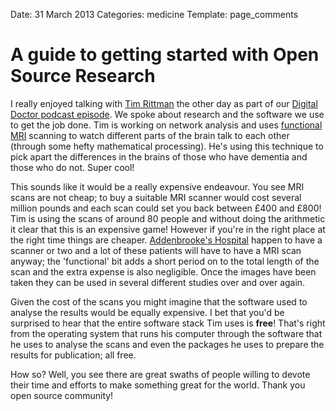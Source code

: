 Date: 31 March 2013
Categories: medicine 
Template: page_comments

# A guide to getting started with Open Source Research

I really enjoyed talking with [Tim Rittman](https://twitter.com/timrittman "Tim Rittman on Twitter") the other day as part of our [Digital Doctor podcast episode](http://thedigitaldoc.co.uk/podcasts/9 "The Digital Doctor- Episode 9"). We spoke about research and the software we use to get the job done. Tim is working on network analysis and uses [functional MRI](http://en.wikipedia.org/wiki/Functional_magnetic_resonance_imaging "Wikipaedia fMRI page") scanning to watch different parts of the brain talk to each other (through some hefty mathematical processing). He's using this technique to pick apart the differences in the brains of those who have dementia and those who do not. Super cool!

This sounds like it would be a really expensive endeavour. You see MRI scans are not cheap; to buy a suitable MRI scanner would cost several million pounds and each scan could set you back between £400 and £800! Tim is using the scans of around 80 people and without doing the arithmetic it clear that this is an expensive game! However if you're in the right place at the right time things are cheaper. [Addenbrooke's Hospital](http://www.cuh.org.uk/cms/addenbrookes-hospital "Addenbrooke's Hospital website") happen to have a scanner or two and a lot of these patients will have to have a MRI scan anyway; the 'functional' bit adds a short period on to the total length of the scan and the extra expense is also negligible. Once the images have been taken they can be used in several different studies over and over again.

Given the cost of the scans you might imagine that the software used to analyse the results would be equally expensive. I bet that you'd be surprised to hear that the entire software stack Tim uses is **free**! That's right from the operating system that runs his computer through the software that he uses to analyse the scans and even the packages he uses to prepare the results for publication; all free.

How so? Well, you see there are great swaths of people willing to devote their time and efforts to make something great for the world. Thank you open source community!
